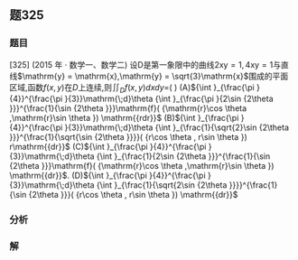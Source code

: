 ## 题325
### 题目
[325] (2015 年 · 数学一、数学二) 设$\mathrm{D}$是第一象限中的曲线$2\mathrm{{xy}} = 1,4\mathrm{{xy}} = 1$与直线$\mathrm{y} = \mathrm{x},\mathrm{y} = \sqrt{3}\mathrm{x}$围成的平面区域,函数$f( {x, y})$在$D$上连续,则${\iint }_{D}f( {x, y}) {dxdy} =$(   )
(A)${\int }_{\frac{\pi }{4}}^{\frac{\pi }{3}}\mathrm{\;d}\theta {\int }_{\frac{\pi }{2\sin {2\theta }}}^{\frac{1}{\sin {2\theta }}}\mathrm{f}( {\mathrm{r}\cos \theta ,\mathrm{r}\sin \theta }) \mathrm{{rdr}}$
(B)${\int }_{\frac{\pi }{4}}^{\frac{\pi }{3}}\mathrm{\;d}\theta {\int }_{\frac{1}{\sqrt{2}\sin {2\theta }}}^{\frac{1}{\sqrt{\sin {2\theta }}}}( {r\cos \theta , r\sin \theta }) r\mathrm{{dr}}$
(C)${\int }_{\frac{\pi }{4}}^{\frac{\pi }{3}}\mathrm{\;d}\theta {\int }_{\frac{1}{2\sin {2\theta }}}^{\frac{1}{\sin {2\theta }}}\mathrm{f}( {\mathrm{r}\cos \theta ,\mathrm{r}\sin \theta }) \mathrm{{dr}}$. 
(D)${\int }_{\frac{\pi }{4}}^{\frac{\pi }{3}}\mathrm{\;d}\theta {\int }_{\frac{1}{\sqrt{2\sin {2\theta }}}}^{\frac{1}{\sin {2\theta }}}( {r\cos \theta , r\sin \theta }) \mathrm{{dr}}$
### 分析

### 解

